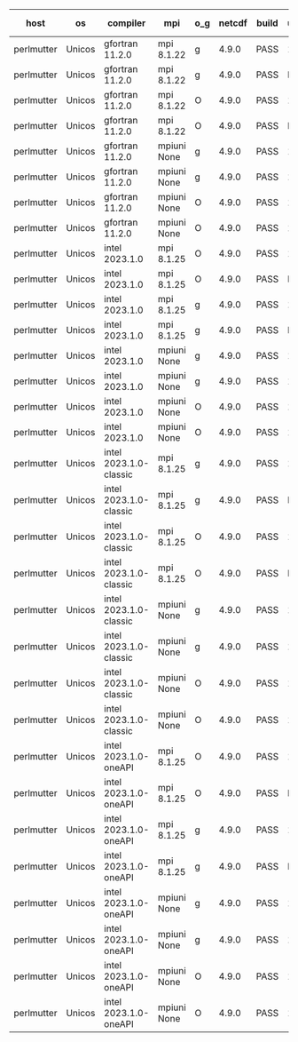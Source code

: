 

| host     | os       | compiler                              | mpi                      | o_g        | netcdf        | build       | u_pass          | u_fail          | s_pass            | s_fail            | e_pass             | e_fail             | nuopc_pass       | nuopc_fail       | artifacts link          |
|----------|----------|---------------------------------------|--------------------------|------------|---------------|-------------|-----------------|-----------------|-------------------|-------------------|--------------------|--------------------|------------------|------------------|-------------------------|
| perlmutter | Unicos | gfortran 11.2.0 | mpi 8.1.22  | g | 4.9.0  | PASS | 13976 | 0 | 49 | 0 | 81 | 0 | 0 | 0 | <a href="https://github.com/esmf-org/esmf-test-artifacts/tree/f867c142b820a8f91f49b0781954b11b9c503d26/fix_oneAPI-component-shutdown/gfortran/11.2.0/g/mpi/8.1.22" target="_blank">f867c14</a> | 
| perlmutter | Unicos | gfortran 11.2.0 | mpi 8.1.22  | g | 4.9.0  | PASS | None | None | None | None | None | None | None | None | <a href="https://github.com/esmf-org/esmf-test-artifacts/tree/cbab10166be0e12e2c026f2c4aec9b6f929616be/fix_oneAPI-component-shutdown/gfortran/11.2.0/g/mpi/8.1.22" target="_blank">cbab101</a> | 
| perlmutter | Unicos | gfortran 11.2.0 | mpi 8.1.22  | O | 4.9.0  | PASS | 13976 | 0 | 49 | 0 | 81 | 0 | 0 | 0 | <a href="https://github.com/esmf-org/esmf-test-artifacts/tree/fe2f937ef82dd503e5795b77083dc9d872ba0e41/fix_oneAPI-component-shutdown/gfortran/11.2.0/O/mpi/8.1.22" target="_blank">fe2f937</a> | 
| perlmutter | Unicos | gfortran 11.2.0 | mpi 8.1.22  | O | 4.9.0  | PASS | None | None | None | None | None | None | None | None | <a href="https://github.com/esmf-org/esmf-test-artifacts/tree/d4ce34505c68356684bc205d1abc867ad9992fca/fix_oneAPI-component-shutdown/gfortran/11.2.0/O/mpi/8.1.22" target="_blank">d4ce345</a> | 
| perlmutter | Unicos | gfortran 11.2.0 | mpiuni None  | g | 4.9.0  | PASS | 12392 | 0 | 8 | 0 | 44 | 0 | None | None | <a href="https://github.com/esmf-org/esmf-test-artifacts/tree/29097585bea88e6b710afba5b6be9a03c9a90f66/fix_oneAPI-component-shutdown/gfortran/11.2.0/g/mpiuni/None" target="_blank">2909758</a> | 
| perlmutter | Unicos | gfortran 11.2.0 | mpiuni None  | g | 4.9.0  | PASS | 12392 | 0 | 8 | 0 | 44 | 0 | None | None | <a href="https://github.com/esmf-org/esmf-test-artifacts/tree/7de2b3bdc2e544774231ac9a26dd999d4ffdf114/fix_oneAPI-component-shutdown/gfortran/11.2.0/g/mpiuni/None" target="_blank">7de2b3b</a> | 
| perlmutter | Unicos | gfortran 11.2.0 | mpiuni None  | O | 4.9.0  | PASS | 12392 | 0 | 8 | 0 | 44 | 0 | None | None | <a href="https://github.com/esmf-org/esmf-test-artifacts/tree/e2ae1068661b04448c4ed70e9c8d412dd56aa537/fix_oneAPI-component-shutdown/gfortran/11.2.0/O/mpiuni/None" target="_blank">e2ae106</a> | 
| perlmutter | Unicos | gfortran 11.2.0 | mpiuni None  | O | 4.9.0  | PASS | 12392 | 0 | 8 | 0 | 44 | 0 | None | None | <a href="https://github.com/esmf-org/esmf-test-artifacts/tree/5b799fcae98892552768c99ce356ee61fba2e53e/fix_oneAPI-component-shutdown/gfortran/11.2.0/O/mpiuni/None" target="_blank">5b799fc</a> | 
| perlmutter | Unicos | intel 2023.1.0 | mpi 8.1.25  | O | 4.9.0  | PASS | 13976 | 0 | 49 | 0 | 81 | 0 | 0 | 0 | <a href="https://github.com/esmf-org/esmf-test-artifacts/tree/92052e20ca0c308f1e2ed25d270f9207791b9f77/fix_oneAPI-component-shutdown/intel/2023.1.0/O/mpi/8.1.25" target="_blank">92052e2</a> | 
| perlmutter | Unicos | intel 2023.1.0 | mpi 8.1.25  | O | 4.9.0  | PASS | None | None | None | None | None | None | None | None | <a href="https://github.com/esmf-org/esmf-test-artifacts/tree/2024bbf368defdb6194321cf0566e34da3843d16/fix_oneAPI-component-shutdown/intel/2023.1.0/O/mpi/8.1.25" target="_blank">2024bbf</a> | 
| perlmutter | Unicos | intel 2023.1.0 | mpi 8.1.25  | g | 4.9.0  | PASS | 13976 | 0 | 49 | 0 | 81 | 0 | 0 | 0 | <a href="https://github.com/esmf-org/esmf-test-artifacts/tree/333be2e1d64aa82cb7501675a20b5bbbff20c4e9/fix_oneAPI-component-shutdown/intel/2023.1.0/g/mpi/8.1.25" target="_blank">333be2e</a> | 
| perlmutter | Unicos | intel 2023.1.0 | mpi 8.1.25  | g | 4.9.0  | PASS | None | None | None | None | None | None | None | None | <a href="https://github.com/esmf-org/esmf-test-artifacts/tree/310f2306d516af626bff577145bfcfd22fdf0671/fix_oneAPI-component-shutdown/intel/2023.1.0/g/mpi/8.1.25" target="_blank">310f230</a> | 
| perlmutter | Unicos | intel 2023.1.0 | mpiuni None  | g | 4.9.0  | PASS | 12392 | 0 | 8 | 0 | 44 | 0 | None | None | <a href="https://github.com/esmf-org/esmf-test-artifacts/tree/ddab381d75808cc015a1d7a879b63e0c2004e37a/fix_oneAPI-component-shutdown/intel/2023.1.0/g/mpiuni/None" target="_blank">ddab381</a> | 
| perlmutter | Unicos | intel 2023.1.0 | mpiuni None  | g | 4.9.0  | PASS | 12392 | 0 | 8 | 0 | 44 | 0 | None | None | <a href="https://github.com/esmf-org/esmf-test-artifacts/tree/ef29cccb01453a65a73e707c4af96d7aac6d61f2/fix_oneAPI-component-shutdown/intel/2023.1.0/g/mpiuni/None" target="_blank">ef29ccc</a> | 
| perlmutter | Unicos | intel 2023.1.0 | mpiuni None  | O | 4.9.0  | PASS | 12392 | 0 | 8 | 0 | 44 | 0 | None | None | <a href="https://github.com/esmf-org/esmf-test-artifacts/tree/7e9935337b60182897d988ec15abffafd062efdf/fix_oneAPI-component-shutdown/intel/2023.1.0/O/mpiuni/None" target="_blank">7e99353</a> | 
| perlmutter | Unicos | intel 2023.1.0 | mpiuni None  | O | 4.9.0  | PASS | 12392 | 0 | 8 | 0 | 44 | 0 | None | None | <a href="https://github.com/esmf-org/esmf-test-artifacts/tree/eb0eeed24b272cbc8e340b9a096c6efff30b5df1/fix_oneAPI-component-shutdown/intel/2023.1.0/O/mpiuni/None" target="_blank">eb0eeed</a> | 
| perlmutter | Unicos | intel 2023.1.0-classic | mpi 8.1.25  | g | 4.9.0  | PASS | 13976 | 0 | 49 | 0 | 81 | 0 | 0 | 0 | <a href="https://github.com/esmf-org/esmf-test-artifacts/tree/92514fcf78a796907fdea5a80d578912d79689f5/fix_oneAPI-component-shutdown/intel/2023.1.0-classic/g/mpi/8.1.25" target="_blank">92514fc</a> | 
| perlmutter | Unicos | intel 2023.1.0-classic | mpi 8.1.25  | g | 4.9.0  | PASS | None | None | None | None | None | None | None | None | <a href="https://github.com/esmf-org/esmf-test-artifacts/tree/26f841ba2faff68e68a797a893f29c6145045896/fix_oneAPI-component-shutdown/intel/2023.1.0-classic/g/mpi/8.1.25" target="_blank">26f841b</a> | 
| perlmutter | Unicos | intel 2023.1.0-classic | mpi 8.1.25  | O | 4.9.0  | PASS | 13976 | 0 | 49 | 0 | 81 | 0 | 0 | 0 | <a href="https://github.com/esmf-org/esmf-test-artifacts/tree/a0bda2bb6295886fe3e0aeff9cddff059937744a/fix_oneAPI-component-shutdown/intel/2023.1.0-classic/O/mpi/8.1.25" target="_blank">a0bda2b</a> | 
| perlmutter | Unicos | intel 2023.1.0-classic | mpi 8.1.25  | O | 4.9.0  | PASS | None | None | None | None | None | None | None | None | <a href="https://github.com/esmf-org/esmf-test-artifacts/tree/11f96f893c7e09e6692cd2c707a7fccc80c8706e/fix_oneAPI-component-shutdown/intel/2023.1.0-classic/O/mpi/8.1.25" target="_blank">11f96f8</a> | 
| perlmutter | Unicos | intel 2023.1.0-classic | mpiuni None  | g | 4.9.0  | PASS | 12392 | 0 | 8 | 0 | 44 | 0 | None | None | <a href="https://github.com/esmf-org/esmf-test-artifacts/tree/74a59d18b046189759606f1daa2b2f2bb39ef348/fix_oneAPI-component-shutdown/intel/2023.1.0-classic/g/mpiuni/None" target="_blank">74a59d1</a> | 
| perlmutter | Unicos | intel 2023.1.0-classic | mpiuni None  | g | 4.9.0  | PASS | 12392 | 0 | 8 | 0 | 44 | 0 | None | None | <a href="https://github.com/esmf-org/esmf-test-artifacts/tree/bcbb04254685c28b2454101aba4e1de9a80af743/fix_oneAPI-component-shutdown/intel/2023.1.0-classic/g/mpiuni/None" target="_blank">bcbb042</a> | 
| perlmutter | Unicos | intel 2023.1.0-classic | mpiuni None  | O | 4.9.0  | PASS | 12392 | 0 | 8 | 0 | 44 | 0 | None | None | <a href="https://github.com/esmf-org/esmf-test-artifacts/tree/31f0828b918842035284140645fc06a315bd85a8/fix_oneAPI-component-shutdown/intel/2023.1.0-classic/O/mpiuni/None" target="_blank">31f0828</a> | 
| perlmutter | Unicos | intel 2023.1.0-classic | mpiuni None  | O | 4.9.0  | PASS | 12392 | 0 | 8 | 0 | 44 | 0 | None | None | <a href="https://github.com/esmf-org/esmf-test-artifacts/tree/15984a0ed1b30fa0bf2ca7b026c39b66e16ab659/fix_oneAPI-component-shutdown/intel/2023.1.0-classic/O/mpiuni/None" target="_blank">15984a0</a> | 
| perlmutter | Unicos | intel 2023.1.0-oneAPI | mpi 8.1.25  | O | 4.9.0  | PASS | 13976 | 0 | 48 | 1 | 81 | 0 | 0 | 0 | <a href="https://github.com/esmf-org/esmf-test-artifacts/tree/80575e94e4bedfbd8ae1ad5f0148c27187607e3f/fix_oneAPI-component-shutdown/intel/2023.1.0-oneAPI/O/mpi/8.1.25" target="_blank">80575e9</a> | 
| perlmutter | Unicos | intel 2023.1.0-oneAPI | mpi 8.1.25  | O | 4.9.0  | PASS | None | None | None | None | None | None | None | None | <a href="https://github.com/esmf-org/esmf-test-artifacts/tree/1a4050b09a56febb0f86308c896f111fd41fba7d/fix_oneAPI-component-shutdown/intel/2023.1.0-oneAPI/O/mpi/8.1.25" target="_blank">1a4050b</a> | 
| perlmutter | Unicos | intel 2023.1.0-oneAPI | mpi 8.1.25  | g | 4.9.0  | PASS | 13976 | 0 | 49 | 0 | 81 | 0 | 0 | 0 | <a href="https://github.com/esmf-org/esmf-test-artifacts/tree/61f27d4207b1808d960a06fa10a26e1ac1ef57c0/fix_oneAPI-component-shutdown/intel/2023.1.0-oneAPI/g/mpi/8.1.25" target="_blank">61f27d4</a> | 
| perlmutter | Unicos | intel 2023.1.0-oneAPI | mpi 8.1.25  | g | 4.9.0  | PASS | None | None | None | None | None | None | None | None | <a href="https://github.com/esmf-org/esmf-test-artifacts/tree/6a917bafacbb20d8d02c665823ee796d0d1302d7/fix_oneAPI-component-shutdown/intel/2023.1.0-oneAPI/g/mpi/8.1.25" target="_blank">6a917ba</a> | 
| perlmutter | Unicos | intel 2023.1.0-oneAPI | mpiuni None  | g | 4.9.0  | PASS | 12392 | 0 | 8 | 0 | 44 | 0 | None | None | <a href="https://github.com/esmf-org/esmf-test-artifacts/tree/d50ce0f8ca116def64b1149ab525236ea2612579/fix_oneAPI-component-shutdown/intel/2023.1.0-oneAPI/g/mpiuni/None" target="_blank">d50ce0f</a> | 
| perlmutter | Unicos | intel 2023.1.0-oneAPI | mpiuni None  | g | 4.9.0  | PASS | 12392 | 0 | 8 | 0 | 44 | 0 | None | None | <a href="https://github.com/esmf-org/esmf-test-artifacts/tree/2565e911f794957c808042f85f482133dbd79b81/fix_oneAPI-component-shutdown/intel/2023.1.0-oneAPI/g/mpiuni/None" target="_blank">2565e91</a> | 
| perlmutter | Unicos | intel 2023.1.0-oneAPI | mpiuni None  | O | 4.9.0  | PASS | 12392 | 0 | 8 | 0 | 44 | 0 | None | None | <a href="https://github.com/esmf-org/esmf-test-artifacts/tree/87500183cc989b638b45b6ed5ff186c297ef1f0f/fix_oneAPI-component-shutdown/intel/2023.1.0-oneAPI/O/mpiuni/None" target="_blank">8750018</a> | 
| perlmutter | Unicos | intel 2023.1.0-oneAPI | mpiuni None  | O | 4.9.0  | PASS | 12392 | 0 | 8 | 0 | 44 | 0 | None | None | <a href="https://github.com/esmf-org/esmf-test-artifacts/tree/dbaed4c7705e0038ec35a3ed63a300f04bf26a64/fix_oneAPI-component-shutdown/intel/2023.1.0-oneAPI/O/mpiuni/None" target="_blank">dbaed4c</a> | 
